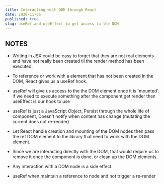 ```yaml
---
title: Interacting with DOM through React
date: 2020-11-05
published: true
slug: useRef and useEffect to get access to the DOM
---
```


## NOTES

- Writing in JSX could be easy to forget that they are not real elements and have not really been created til the render method has been executed.

- To reference or work with a element that has not been created in the DOM, React gives us a useRef hook.

- useRef will give us access to the the DOM element once it is 'mounted'. If we need to execute something after the component get render then useEffect is our hook to use

- useRef is just a JavaScript Object, Persist through the whole life of component, Doesn't notify when content has change (mutating the current does not re-render)

- Let React handle creation and mounting of the DOM nodes then pass the ref DOM element to the library that need to work with the DOM element.

- Since we are interacting directly with the DOM, that would require us to remove it once the component is done, or clean up the DOM elements.

- Any interaction with a DOM node is a side effect.

- useRef when maintain a reference to node and not trigger a re-render
